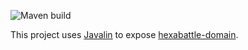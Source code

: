 ![Maven build](https://github.com/jzanon/hexabattle-javalin/workflows/Maven%20build/badge.svg)

This project uses [Javalin](https://javalin.io/) to expose [hexabattle-domain](https://github.com/jzanon/hexabattle-domain).


